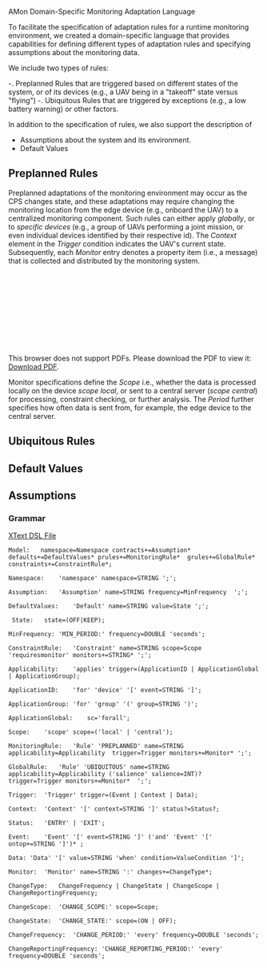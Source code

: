 
AMon Domain-Specific Monitoring Adaptation Language

To facilitate the specification of adaptation rules for a runtime monitoring environment, we created a domain-specific language that provides capabilities for defining different types of adaptation rules and specifying assumptions about the monitoring data.

We include two types of rules:

-. Preplanned Rules that are triggered based on different states of the system, or of its devices (e.g., a UAV being in a "takeoff" state versus "flying")
-. Ubiquitous Rules that are triggered by exceptions (e.g., a low battery warning) or other factors.

In addition to the specification of rules, we also support the description of 
- Assumptions about the system and its environment.
- Default Values



## Preplanned Rules

Preplanned adaptations of the monitoring environment may occur as the CPS  changes state, and these adaptations may require changing the monitoring location from the edge device (e.g., onboard the UAV) to a  centralized monitoring component.
Such rules can either apply _globally_, or to _specific devices_ (e.g., a group of UAVs performing a joint mission, or even individual devices identified by their respective id).
The _Context_ element in the _Trigger_ condition indicates the UAV's current state. 
Subsequently, each  _Monitor_ entry denotes a property item (i.e., a message) that is collected and distributed by the monitoring system. 





<object data="https://github.com/LIT-Rumors/amon-material/blob/main/DSL/RT1.pdf" type="application/pdf" width="700px" height="700px">
    <embed src="https://github.com/LIT-Rumors/amon-material/blob/main/DSL/RT1.pdf">
        <p>This browser does not support PDFs. Please download the PDF to view it: <a href="http://yoursite.com/the.pdf">Download PDF</a>.</p>
    </embed>
</object>



Monitor specifications define the _Scope_ i.e., whether the data is processed locally on the device _scope local_, or sent to a central server (_scope central_) for processing, constraint checking, or further analysis.
The _Period_ further specifies how often data is sent from, for example, the edge device to the central server.


## Ubiquitous Rules


## Default Values

## Assumptions




### Grammar

[XText DSL File](Dsl.xtext)


```Model: 	namespace=Namespace contracts+=Assumption* defaults+=DefaultValues* prules+=MonitoringRule*  grules+=GlobalRule* constraints+=ConstraintRule*;```

``Namespace:	'namespace' namespace=STRING ';';``


``Assumption: 	'Assumption' name=STRING frequency=MinFrequency  ';';``

``DefaultValues:	'Default' name=STRING value=State ';';``

`` State: 	state=(OFF|KEEP);``



``MinFrequency:	'MIN_PERIOD:' frequency=DOUBLE 'seconds';``

``ConstraintRule:	'Constraint' name=STRING scope=Scope  'requiresmonitor' monitors+=STRING* ';';``

``Applicability:	'applies' trigger=(ApplicationID | ApplicationGlobal | ApplicationGroup);``

``ApplicationID:	'for' 'device' '[' event=STRING ']';``

``ApplicationGroup:	'for' 'group' '(' group=STRING ')';``

``ApplicationGlobal:	sc='forall';``

``Scope:	'scope' scope=('local' | 'central');``

``MonitoringRule:	'Rule' 'PREPLANNED' name=STRING applicability=Applicability  trigger=Trigger monitors+=Monitor* ';';``
	
``GlobalRule:	'Rule' 'UBIQUITOUS' name=STRING applicability=Applicability ('salience' salience=INT)?  trigger=Trigger monitors+=Monitor*  ';';``
	

``Trigger:	'Trigger' trigger=(Event | Context | Data);``

``Context:	'Context' '[' context=STRING ']' status?=Status?;``

``Status:	'ENTRY' | 'EXIT';``

``Event:	'Event' '[' event=STRING ']' ('and' 'Event' '[' ontop+=STRING ']')* ;``

``Data:	'Data' '[' value=STRING 'when' condition=ValueCondition ']';``


``Monitor:	'Monitor' name=STRING ':' changes+=ChangeType*;``

``ChangeType:	ChangeFrequency | ChangeState | ChangeScope | ChangeReportingFrequency;``

``ChangeScope:	'CHANGE_SCOPE:' scope=Scope;``

``ChangeState:	'CHANGE_STATE:' scope=(ON | OFF);``

``ChangeFrequency:	'CHANGE_PERIOD:' 'every' frequency=DOUBLE 'seconds';``

``ChangeReportingFrequency:	'CHANGE_REPORTING_PERIOD:' 'every' frequency=DOUBLE 'seconds';``
